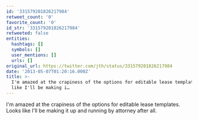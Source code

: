 ```yaml
---
id: '331579201826217984'
retweet_count: '0'
favorite_count: '0'
id_str: '331579201826217984'
retweeted: false
entities:
  hashtags: []
  symbols: []
  user_mentions: []
  urls: []
original_url: https://twitter.com/jth/status/331579201826217984
date: '2013-05-07T01:20:16.000Z'
title: >-
  I'm amazed at the crapiness of the options for editable lease templates. Looks
  like I'll be making i…
---
```


I'm amazed at the crapiness of the options for editable lease templates. Looks like I'll be making it up and running by attorney after all.